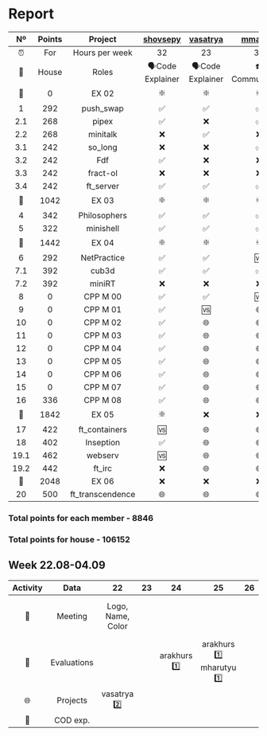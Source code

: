 # Report

|  Nº  | Points | Project | [shovsepy](https://profile.intra.42.fr/users/shovsepy) | [vasatrya](https://profile.intra.42.fr/users/vasatrya) | [mmartiro](https://profile.intra.42.fr/users/mmartiro) | [arakhurs](https://profile.intra.42.fr/users/arakhurs) | [stadevos](https://profile.intra.42.fr/users/stadevos) | [tyenokya](https://profile.intra.42.fr/users/tyenokya) | [vrsargsy](https://profile.intra.42.fr/users/vrsargsy) | [rkochary](https://profile.intra.42.fr/users/rkochary) | [nhayrape](https://profile.intra.42.fr/users/nhayrape) | [manvkhac](https://profile.intra.42.fr/users/manvkhac) | [mharutyu](https://profile.intra.42.fr/users/mharutyu) | [aminasya](https://profile.intra.42.fr/users/aminasya) |
| :--: | :--: | :-----: | :------: | :------: | :------: | :------: | :------: | :------: | :------: | :------: | :------: | :------: | :------: | :------: |
| ⏰ | For | Hours per week | 32 | 23 | 33 | 39 | 22 | 17 | 22 | 22 | 20 | 16 | | |
| 👔 | House | Roles | 🗣Code Explainer | 🗣Code Explainer | ☎️ Communicator | 👀 Evaluator | ⚜️ Leader | 😃 | 😃 | 😃 | 😃 | 😃 | 😃 | 📣 Reporter |
| 🚦 | 0 | EX 02 | ❇️ | ❇️ | ❇️ | ❇️ | ❇️ | ❇️ | ❇️ | ❇️ | ❇️ | ❇️ | ❌ | ❌ |
| 1 | 292 | push_swap | ✅ | ✅ | ✅ | 🆚 | ✅ | ✅ | 🆚 | 🆚 | 🆚 | 🆚 | 🌐  | 🌐 |
| 2.1 | 268 | pipex | ✅ | ❌ | ✅ | ✅ | ✅ | ❌ | ❌ | 🆚 | 🆚 | 🆚 | 🌐  | 🌐 |
| 2.2 | 268 | minitalk | ❌ | ✅ | ❌ | ❌ | ❌ | ✅ | ✅ | 🆚 | 🆚 | 🆚 | 🌐  | 🌐 |
| 3.1 | 242 | so_long | ❌ | ❌ | ✅ | ✅ | ❌ | ✅ | ✅ | 🆚 | 🆚 | 🆚 | 🌐  | 🌐 |
| 3.2 | 242 | Fdf | ✅ | ❌ | ❌ | ❌ | ❌ | ❌ | ❌ | 🆚 | 🆚 | ❌ | 🌐  | 🌐 |
| 3.3 | 242 | fract-ol | ❌ | ❌ | ❌ | ❌ | ✅ | ❌ | ❌ | 🆚 | 🆚 | ❌ | 🌐  | 🌐 |
| 3.4 | 242 | ft_server | ✅ | ✅ | ✅ | ❌ | ❌ | ❌ | ❌ | ❌ | ❌ | ❌ | ❌ | ❌ |
| 🚦 | 1042 | EX 03 | ❇️ | ❇️ | ❇️ | ❌ | ❇️ | ❇️ | ❌ | ❌ | ❌ | ❌ | ❌ | ❌ |
| 4 | 342 | Philosophers | ✅ | ✅ | ✅ | 🌐 | 🆚 | 🆚 | 🌐 | 🌐 | 🌐 | 🌐 | 🌐 | 🌐 |
| 5 | 322 | minishell | ✅ | ✅ | ✅ | 🌐 | 🆚 | 🆚 | 🌐 | 🌐 | 🌐 | 🌐 | 🌐 | 🌐 |
| 🚦 | 1442 | EX 04 | ❇️ | ❇️ | ❇️ | ❌ | ❌ | ❌ | ❌ | ❌ | ❌ | ❌ | ❌ | ❌ |
| 6 | 292 | NetPractice | ✅ | ✅ | 🆚 | 🌐 | 🌐 | 🌐 | 🌐 | 🌐 | 🌐 | 🌐 | 🌐 | 🌐 |
| 7.1 | 392 | cub3d | ✅ | ✅ | ✅ | 🌐 | 🌐 | 🌐 | 🌐 | 🌐 | 🌐 | 🌐 | 🌐 | 🌐 |
| 7.2 | 392 | miniRT | ❌ | ❌ | ❌ | 🌐 | 🌐 | 🌐 | 🌐 | 🌐 | 🌐 | 🌐 | 🌐 | 🌐 |
| 8 | 0 | CPP M 00 | ✅ | ✅ | 🆚 | 🌐 | 🌐 | 🌐 | 🌐 | 🌐 | 🌐 | 🌐 | 🌐 | 🌐 |
| 9 | 0 | CPP M 01 | ✅ | 🆚 | 🌐 | 🌐 | 🌐 | 🌐 | 🌐 | 🌐 | 🌐 | 🌐 | 🌐 | 🌐 |
| 10 | 0 | CPP M 02 | ✅ | 🌐 | 🌐 | 🌐 | 🌐 | 🌐 | 🌐 | 🌐 | 🌐 | 🌐 | 🌐 | 🌐 |
| 11 | 0 | CPP M 03 | ✅ | 🌐 | 🌐 | 🌐 | 🌐 | 🌐 | 🌐 | 🌐 | 🌐 | 🌐 | 🌐 | 🌐 |
| 12 | 0 | CPP M 04 | ✅ | 🌐 | 🌐 | 🌐 | 🌐 | 🌐 | 🌐 | 🌐 | 🌐 | 🌐 | 🌐 | 🌐 |
| 13 | 0 | CPP M 05 | ✅ | 🌐 | 🌐 | 🌐 | 🌐 | 🌐 | 🌐 | 🌐 | 🌐 | 🌐 | 🌐 | 🌐 |
| 14 | 0 | CPP M 06 | ✅ | 🌐 | 🌐 | 🌐 | 🌐 | 🌐 | 🌐 | 🌐 | 🌐 | 🌐 | 🌐 | 🌐 |
| 15 | 0 | CPP M 07 | ✅ | 🌐 | 🌐 | 🌐 | 🌐 | 🌐 | 🌐 | 🌐 | 🌐 | 🌐 | 🌐 | 🌐 |
| 16 | 336 | CPP M 08 | ✅ | 🌐 | 🌐 | 🌐 | 🌐 | 🌐 | 🌐 | 🌐 | 🌐 | 🌐 | 🌐 | 🌐 |
| 🚦 | 1842 | EX 05 | ❇️ | ❌ | ❌ | ❌ | ❌ | ❌ | ❌ | ❌ | ❌ | ❌ | ❌ | ❌ |
| 17 | 422 | ft_containers | 🆚 | 🌐 | 🌐 | 🌐 | 🌐 | 🌐 | 🌐 | 🌐 | 🌐 | 🌐 | 🌐 | 🌐 |
| 18 | 402 | Inseption | ✅ | 🌐 | 🌐 | 🌐 | 🌐 | 🌐 | 🌐 | 🌐 | 🌐 | 🌐 | 🌐 | 🌐 |
| 19.1 | 462 | webserv | 🆚 | 🌐 | 🌐 | 🌐 | 🌐 | 🌐 | 🌐 | 🌐 | 🌐 | 🌐 | 🌐 | 🌐 |
| 19.2 | 442 | ft_irc | ❌ | 🌐 | 🌐 | 🌐 | 🌐 | 🌐 | 🌐 | 🌐 | 🌐 | 🌐 | 🌐 | 🌐 |
| 🚦 | 2048 | EX 06 | ❌ | ❌ | ❌ | ❌ | ❌ | ❌ | ❌ | ❌ | ❌ | ❌ | ❌ | ❌ |
| 20 | 500 | ft_transcendence | 🌐 | 🌐 | 🌐 | 🌐 | 🌐 | 🌐 | 🌐 | 🌐 | 🌐 | 🌐 | 🌐 | 🌐 |

### Total points for each member - 8846
### Total points for house - 106152


## Week 22.08-04.09

| Activity | Data | 22 | 23 | 24 | 25 | 26 | 27 | 28 |
| :-: | :-----: | :-----: | :------: | :------: | :------: | :------: | :------: | :------: |
| 📣 | Meeting | Logo, Name, Color |  |  |  |  | Duty for next week |  |
| 📝 | Evaluations |  |  | arakhurs 1️⃣ | arakhurs 1️⃣ mharutyu 1️⃣ |  |  |  |
| 🌐 | Projects | vasatrya 2️⃣ |  |  |  |  |  |  |
| 🧠 | COD exp. |  |  |  |  |  |  |  |


